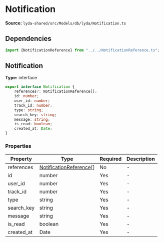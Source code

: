 # Notification

**Source:** `lyda-shared/src/Models/db/lyda/Notification.ts`

## Dependencies

```typescript
import {NotificationReference} from "../../NotificationReference.ts";
```

## Notification

**Type:** interface

```typescript
export interface Notification {
    references?: NotificationReference[];
    id: number;
    user_id: number;
    track_id: number;
    type: string;
    search_key: string;
    message: string;
    is_read: boolean;
    created_at: Date;
}
```

### Properties

| Property | Type | Required | Description |
|----------|------|----------|-------------|
| references | [NotificationReference](/api/data-models/Models/NotificationReference)[] | No | - |
| id | number | Yes | - |
| user_id | number | Yes | - |
| track_id | number | Yes | - |
| type | string | Yes | - |
| search_key | string | Yes | - |
| message | string | Yes | - |
| is_read | boolean | Yes | - |
| created_at | D​a​t​e | Yes | - |

